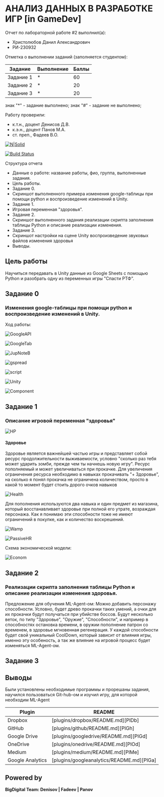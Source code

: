 # АНАЛИЗ ДАННЫХ В РАЗРАБОТКЕ ИГР [in GameDev]
Отчет по лабораторной работе #2 выполнил(а):
- Христолюбов Данил Александрович
- РИ-230932

Отметка о выполнении заданий (заполняется студентом):

| Задание | Выполнение | Баллы |
| ------ | ------ | ------ |
| Задание 1 | * | 60 |
| Задание 2 | * | 20 |
| Задание 3 | * | 20 |

знак "*" - задание выполнено; знак "#" - задание не выполнено;

Работу проверили:
- к.т.н., доцент Денисов Д.В.
- к.э.н., доцент Панов М.А.
- ст. преп., Фадеев В.О.

[![N|Solid](https://cldup.com/dTxpPi9lDf.thumb.png)](https://nodesource.com/products/nsolid)

[![Build Status](https://travis-ci.org/joemccann/dillinger.svg?branch=master)](https://travis-ci.org/joemccann/dillinger)

Структура отчета

- Данные о работе: название работы, фио, группа, выполненные задания.
- Цель работы.
- Задание 0.
- Скриншот выполненного примера изменения google-таблицы при помощи python и воспроизведение изменений в Unity.
- Задание 1.
- Игровая переменная "здоровья".
- Задание 2.
- Скриншот выполненного задания реализации скрипта заполнения таблицы Python и описание реализации изменения.
- Задание 3.
- Скриншот настройки на сцене Unity воспроизведение звуковых файлов изменения здоровья
- Выводы.

## Цель работы
Научиться передавать в Unity данные из Google Sheets с помощью Python и разобрать одну из переменных игры "Спасти РТФ".

## Задание 0
### Изменения google-таблицы при помощи python и воспроизведение изменений в Unity.
Ход работы:

![GoogleAPI](https://github.com/splitxd/bigDigital/blob/main/HW2/GoogleAPI.png)

![GoogleTab](https://github.com/splitxd/bigDigital/blob/main/HW2/GoogleTab.png)

![JupNoteB](https://github.com/splitxd/bigDigital/blob/main/HW2/py.png)

![gspread](https://github.com/splitxd/bigDigital/blob/main/HW2/gspread.png)

![script](https://github.com/splitxd/bigDigital/blob/main/HW2/script.png)

![Unity](https://github.com/splitxd/bigDigital/blob/main/HW2/Unity.png)

![Component](https://github.com/splitxd/bigDigital/blob/main/HW2/Component.png)


## Задание 1
### Описание игровой переменная "здоровья"

![HP](https://github.com/splitxd/bigDigital/blob/main/HW2/HP.png)

#### Здоровье
Здоровье является важнейшей частью игры и представляет собой ресурс продолжительности выживаемости, условно "сколько раз тебя
может ударить зомби, прежде чем ты начнешь новую игру". Ресурс пополняемый и может увеличиваться при прокачке. 
Для увеличения ограничения ресурса необходимо в навыках прокачивать "+ Здоровье", на сколько я понял прокачка не ограничена
 количеством, просто в какой то момент будет стоить дорого очков навыков
 
![Health](https://github.com/splitxd/bigDigital/blob/main/HW2/Health.png)

Для пополнения используются два навыка и один предмет из магазина, который восстанавливает здоровье при полной его утрате, возраждая персонажа.
Как я понимаю эти способности тоже не имеют ограничений в покупке, как и количество воскрешений.

![Wamp](https://github.com/splitxd/bigDigital/blob/main/HW2/Wamp.png)

![PassiveHR](https://github.com/splitxd/bigDigital/blob/main/HW2/PassiveHR.png)

Схема экономической модели:

![Econom](https://github.com/splitxd/bigDigital/blob/main/HW2/Economics.png)

## Задание 2
###  Реализации скрипта заполнения таблицы Python и описание реализации изменения здоровья.

Предложение для обучения ML-Agent-ом: Можно добавить персонажу способности.
Условно, будет древо прокачки таких умений, а очки для их прокачки будут получаться при убийстве боссов.
Будут несколько веток, по типу "Здоровье", "Оружие", "Способности", и например в способностях остановка времени, в оружии 
пополнение патрон со временем, в здоровье мгновенная регенерация.
У каждой способности будет свой уникальный CoolDown, который зависит от влияния игры, именно эту особеность, а так же 
влияние на игровой процесс будет изменяться ML-Agent-ом.
## Задание 3
### 
## Выводы

Были установлены необходимые программы и прорешаны задания, научился пользоваться Git-hub-ом и изучил игру, для которой необходим ML-Agent

| Plugin | README |
| ------ | ------ |
| Dropbox | [plugins/dropbox/README.md][PlDb] |
| GitHub | [plugins/github/README.md][PlGh] |
| Google Drive | [plugins/googledrive/README.md][PlGd] |
| OneDrive | [plugins/onedrive/README.md][PlOd] |
| Medium | [plugins/medium/README.md][PlMe] |
| Google Analytics | [plugins/googleanalytics/README.md][PlGa] |

## Powered by

**BigDigital Team: Denisov | Fadeev | Panov**
